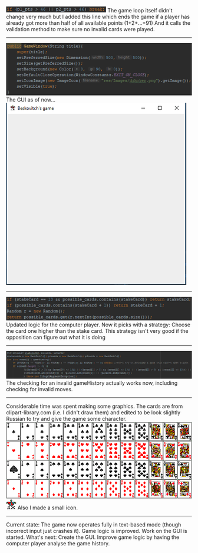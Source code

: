 ![alt text](Images/Tuesday/earlygameend.PNG "if (p1_pts > 46 || p2_pts > 46) break;")
The game loop itself didn't change very much but I added this line which ends the game if a player has already got more than half of all available points (1+2+...=91)
And it calls the validation method to make sure no invalid cards were played.

---

![alt text](Images/Tuesday/windowconstruction.PNG "GameWindow constructor")
The GUI as of now...
![alt text](Images/Tuesday/gamewindow.PNG "The GameWindow")

---

![alt text](Images/Tuesday/newgamelogic.PNG "chooseCardP2 method")
Updated logic for the computer player. Now it picks with a strategy: Choose the card one higher than the stake card.
This strategy isn't very good if the opposition can figure out what it is doing

---

![alt text](Images/Tuesday/newvalidation.PNG "chooseCardP2 method")
The checking for an invalid gameHistory actually works now, including checking for invalid moves.

---

Considerable time was spent making some graphics. The cards are from clipart-library.com (i.e. I didn't draw them) and edited to be look slightly Russian to try and give the game some character.
![alt text](res/Images/cards_sheet_RU.png "Sprite sheet for face of playing cards")
![alt text](res/Images/dzhoker.png "Joker Icon")
Also I made a small icon.

---

Current state: The game now operates fully in text-based mode (though incorrect input just crashes it). Game logic is improved. Work on the GUI is started.
What's next: Create the GUI. Improve game logic by having the computer player analyse the game history.